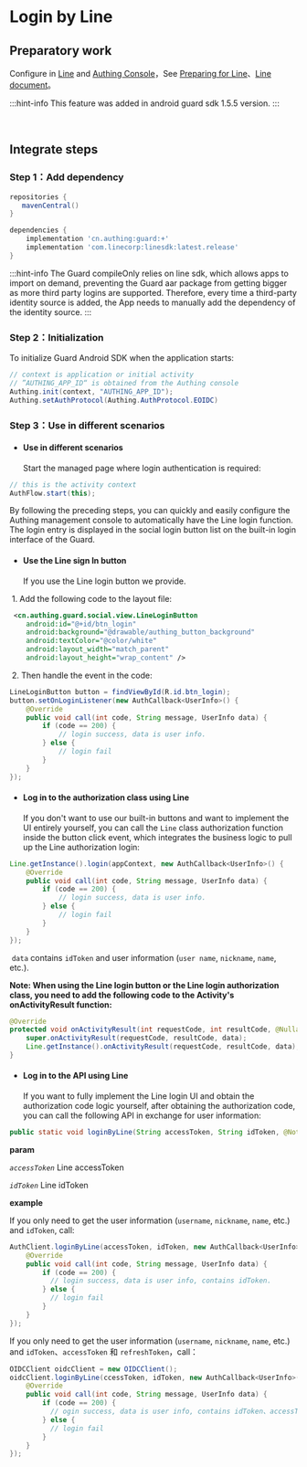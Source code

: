# Login by Line

<LastUpdated/>

## Preparatory work

Configure in [Line](https://developers.line.biz/) and [Authing Console](https://authing.cn/)，See [Preparing for Line](../../../guides/connections/social/line-mobile/README.md)、[Line document](https://developers.line.biz/en/docs/android-sdk/)。

:::hint-info
This feature was added in android guard sdk 1.5.5 version.
:::

<br>

## Integrate steps

### Step 1：Add dependency

```groovy
repositories {
   mavenCentral()
}

dependencies {
  	implementation 'cn.authing:guard:+'
    implementation 'com.linecorp:linesdk:latest.release'
}
```

:::hint-info
The Guard compileOnly relies on line sdk, which allows apps to import on demand, preventing the Guard aar package from getting bigger as more third party logins are supported. Therefore, every time a third-party identity source is added, the App needs to manually add the dependency of the identity source.
:::

### Step 2：Initialization 

To initialize Guard Android SDK when the application starts:

```java
// context is application or initial activity
// ”AUTHING_APP_ID“ is obtained from the Authing console
Authing.init(context, "AUTHING_APP_ID");
Authing.setAuthProtocol(Authing.AuthProtocol.EOIDC)
```

### Step 3：Use in different scenarios

- #### Use in different scenarios

  Start the managed page where login authentication is required:

```java
// this is the activity context
AuthFlow.start(this);
```

By following the preceding steps, you can quickly and easily configure the Authing management console to automatically have the Line login function. The login entry is displayed in the social login button list on the built-in login interface of the Guard.

- #### Use the Line sign In button

  If you use the Line login button we provide.

​		1. Add the following code to the layout file:

```xml
 <cn.authing.guard.social.view.LineLoginButton
    android:id="@+id/btn_login"
    android:background="@drawable/authing_button_background"
    android:textColor="@color/white"
    android:layout_width="match_parent"
    android:layout_height="wrap_content" />
```

​		2. Then handle the event in the code:

```java
LineLoginButton button = findViewById(R.id.btn_login);
button.setOnLoginListener(new AuthCallback<UserInfo>() {
    @Override
    public void call(int code, String message, UserInfo data) {
      	if (code == 200) {
        	// login success, data is user info.
       	} else {
        	// login fail
      	}
    }
});
```

- #### Log in to the authorization class using Line

  If you don't want to use our built-in buttons and want to implement the UI entirely yourself, you can call the `Line` class authorization function inside the button click event, which integrates the business logic to pull up the Line authorization login:

```java
Line.getInstance().login(appContext, new AuthCallback<UserInfo>() {
    @Override
    public void call(int code, String message, UserInfo data) {
        if (code == 200) {
        	// login success, data is user info.
       	} else {
        	// login fail
      	}
    }
});
```

​	`data` contains `idToken` and user information (`user name`, `nickname`, `name`, etc.).

**Note: When using the Line login button or the Line login authorization class, you need to add the following code to the Activity's onActivityResult function:**

```java
@Override
protected void onActivityResult(int requestCode, int resultCode, @Nullable Intent data) {
    super.onActivityResult(requestCode, resultCode, data);
    Line.getInstance().onActivityResult(requestCode, resultCode, data);
}
```

- #### Log in to the API using Line

  If you want to fully implement the Line login UI and obtain the authorization code logic yourself, after obtaining the authorization code, you can call the following API in exchange for user information:

```java
public static void loginByLine(String accessToken, String idToken, @NotNull AuthCallback<UserInfo> callback)
```

**param**

*`accessToken`* Line accessToken

*`idToken`* Line idToken

**example**

If you only need to get the user information (`username`, `nickname`, `name`, etc.) and `idToken`, call:

```java
AuthClient.loginByLine(accessToken, idToken, new AuthCallback<UserInfo>() {
    @Override
    public void call(int code, String message, UserInfo data) {
        if (code == 200) {
          // login success, data is user info, contains idToken.
        } else {
          // login fail
        }
    }
});
```

If you only need to get the user information (`username`, `nickname`, `name`, etc.) and `idToken`、`accessToken` 和 `refreshToken`，call：

```java
OIDCClient oidcClient = new OIDCClient();
oidcClient.loginByLine(ccessToken, idToken, new AuthCallback<UserInfo>() {
    @Override
    public void call(int code, String message, UserInfo data) {
        if (code == 200) {
          // ogin success, data is user info, contains idToken、accessToken and refreshToken.
        } else {
          // login fail
        }
    }
});
```

